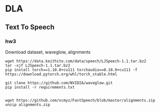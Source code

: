 # DLA
## Text To Speech
### hw3


Download dataset, waveglow, alignments
```
wget https://data.keithito.com/data/speech/LJSpeech-1.1.tar.bz2
tar -xjf LJSpeech-1.1.tar.bz2
pip install torch==1.10.0+cu111 torchaudio==0.10.0+cu111 -f https://download.pytorch.org/whl/torch_stable.html

git clone https://github.com/NVIDIA/waveglow.git
pip install -r requirements.txt


wget https://github.com/xcmyz/FastSpeech/blob/master/alignments.zip
unzip alignments.zip
```
